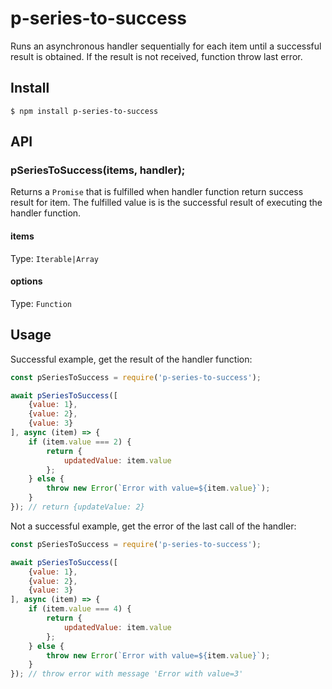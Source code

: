 # p-series-to-success

Runs an asynchronous handler sequentially for each item until a successful result is obtained. If the result is not received, function throw last error.

## Install

```
$ npm install p-series-to-success
```

## API

### pSeriesToSuccess(items, handler);

Returns a `Promise` that is fulfilled when handler function return success result for item. The fulfilled value is is the successful result of executing the handler function.

#### items

Type: `Iterable|Array`

#### options

Type: `Function`

## Usage

Successful example, get the result of the handler function:

```js
const pSeriesToSuccess = require('p-series-to-success');

await pSeriesToSuccess([
	{value: 1},
	{value: 2},
	{value: 3}
], async (item) => {
	if (item.value === 2) {
		return {
			updatedValue: item.value
		};
	} else {
		throw new Error(`Error with value=${item.value}`);
	}
}); // return {updateValue: 2}
```


Not a successful example, get the error of the last call of the handler:

```js
const pSeriesToSuccess = require('p-series-to-success');

await pSeriesToSuccess([
	{value: 1},
	{value: 2},
	{value: 3}
], async (item) => {
	if (item.value === 4) {
		return {
			updatedValue: item.value
		};
	} else {
		throw new Error(`Error with value=${item.value}`);
	}
}); // throw error with message 'Error with value=3'
```

